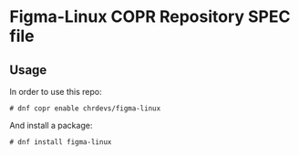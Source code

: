 # Figma-Linux COPR Repository SPEC file


## Usage

In order to use this repo:

```
# dnf copr enable chrdevs/figma-linux
```

And install a package:

```
# dnf install figma-linux
```


